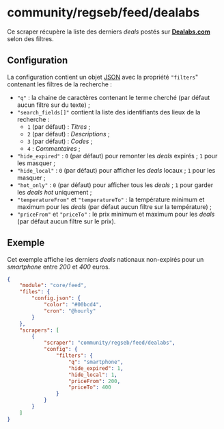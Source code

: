 # community/regseb/feed/dealabs

Ce scraper récupère la liste des derniers *deals* postés sur
**[Dealabs.com](https://www.dealabs.com/)** selon des filtres.

## Configuration

La configuration contient un objet
[JSON](https://www.json.org/json-fr.html "JavaScript Object Notation") avec la
propriété `"filters`" contenant les filtres de la recherche :

- `"q"` : la chaine de caractères contenant le terme cherché (par défaut aucun
  filtre sur du texte) ;
- `"search_fields[]"` contient la liste des identifiants des lieux de la
  recherche :
  - `1` (par défaut) : *Titres* ;
  - `2` (par défaut) : *Descriptions* ;
  - `3` (par défaut) : *Codes* ;
  - `4` : *Commentaires* ;
- `"hide_expired"` : `0` (par défaut) pour remonter les *deals* expirés ; `1`
  pour les masquer ;
- `"hide_local"` : `0` (par défaut) pour afficher les *deals* locaux ; `1` pour
  les masquer ;
- `"hot_only"` : `0` (par défaut) pour afficher tous les *deals* ; `1` pour
  garder les *deals* *hot* uniquement ;
- `"temperatureFrom"` et `"temperatureTo"` : la température minimum et maximum
  pour les *deals* (par défaut aucun filtre sur la température) ;
- `"priceFrom"` et `"priceTo"` : le prix minimum et maximum pour les *deals*
  (par défaut aucun filtre sur le prix).

## Exemple

Cet exemple affiche les derniers *deals* nationaux non-expirés pour un
*smartphone* entre *200* et *400* euros.

```JSON
{
    "module": "core/feed",
    "files": {
        "config.json": {
            "color": "#00bcd4",
            "cron": "@hourly"
        }
    },
    "scrapers": [
        {
            "scraper": "community/regseb/feed/dealabs",
            "config": {
                "filters": {
                    "q": "smartphone",
                    "hide_expired": 1,
                    "hide_local": 1,
                    "priceFrom": 200,
                    "priceTo": 400
                }
            }
        }
    ]
}
```
